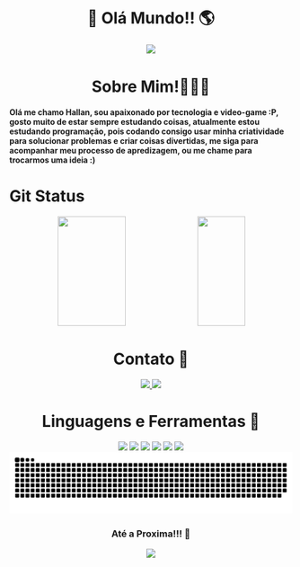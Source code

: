 <h1 align="middle">🚀 Olá Mundo!! 🌎</h1> 
<div align="middle"> 
  <img src = "https://media.giphy.com/media/ASd0Ukj0y3qMM/giphy.gif"/> 
</div>
<h1 align="middle"> Sobre Mim!🧑🏻‍💻</h1>
<h4> Olá me chamo Hallan, sou apaixonado por tecnologia e video-game :P, gosto muito de estar sempre estudando coisas, atualmente estou estudando programação, pois codando consigo usar minha criatividade para solucionar problemas e criar coisas divertidas, me siga para acompanhar meu processo de apredizagem, ou me chame para trocarmos uma ideia  :) </h4>
<h1>Git Status </h1>
<div align="center">  
  <img width="49%" height="195px" src="https://github-readme-stats.vercel.app/api?username=HallanBre&show_icons=true&count_private=true&hide_border=true&title_color=8A2BE2&icon_color=4B0082&text_color=48D1CC&bg_color=0d1117" /> 
  <img width="41%" height="195px" src="https://github-readme-stats.vercel.app/api/top-langs/?username=HallanBre&layout=compact&hide_border=true&title_color=8A2BE2&text_color=48D1CC&bg_color=0d1117" />

</div>

<h1 align="middle">Contato 📧</h1>
<div align="middle">
  <a href = https://www.linkedin.com/in/hallan-bressan-de-andrade-a064a922b/ > 
    <img src="https://cdn.jsdelivr.net/gh/devicons/devicon/icons/linkedin/linkedin-original.svg" heigh = 50px width =50px />
  </a>
  <a href = mailto:halllanbandrad@gmail.com>
     <img src="https://upload.wikimedia.org/wikipedia/commons/thumb/7/7e/Gmail_icon_%282020%29.svg/2560px-Gmail_icon_%282020%29.svg.png" heigh = 60px width =60px/>
  </a>
</div>
<h1 align="middle"> Linguagens e Ferramentas 🔧</h1>
<div align="middle"> 
  <img src="https://cdn.jsdelivr.net/gh/devicons/devicon/icons/java/java-original.svg" heigh = 50px width =50px />  
  <img src="https://cdn.jsdelivr.net/gh/devicons/devicon/icons/spring/spring-original.svg" heigh = 50px width =50px />
  <img src="https://cdn.jsdelivr.net/gh/devicons/devicon/icons/html5/html5-original.svg" heigh = 50px width =50px />
  <img src="https://cdn.jsdelivr.net/gh/devicons/devicon/icons/css3/css3-original.svg"  heigh = 50px width =50px  />
  <img src="https://cdn.jsdelivr.net/gh/devicons/devicon/icons/postgresql/postgresql-original.svg" heigh = 50px width =50px />
  <img src="https://cdn.jsdelivr.net/gh/devicons/devicon/icons/github/github-original.svg" heigh = 50px width =50px />  
</div>

<picture>
  <source media="(prefers-color-scheme: dark)" srcset="https://raw.githubusercontent.com/HallanBre/HallanBre/output/github-contribution-grid-snake-dark.svg">
  <source media="(prefers-color-scheme: light)" srcset="https://raw.githubusercontent.com/HallanBre/HallanBre/output/github-contribution-grid-snake.svg">
  <img alt="github contribution grid snake animation" src="https://raw.githubusercontent.com/HallanBre/HallanBre/output/github-contribution-grid-snake.svg">
</picture>


<h3 align="middle">Até a Proxima!!! 👋</h3>
<div align = "middle"> 
  <img src="https://media.giphy.com/media/oXnN2TNSgfJQI/giphy.gif">
</div>

          
